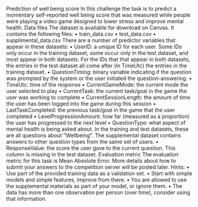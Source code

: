 Prediction of well being score
In this challenge the task is to predict a momentary self-reported well being score that was measured while
people were playing a video game designed to lower stress and improve mental health.
Data files
The dataset is available for download on Canvas. It contains the following files:
•  train_data.csv
•  test_data.csv
•  supplimental_data.csv
There are a number of predictor variables that appear in these datasets:
•  UserID: a unique ID for each user. Some IDs only occur in the training dataset, some occur only in the test dataset,
and most appear in both datasets.
For the IDs that that appear in both datasets, the entries in the test dataset all come after
(in TimeUtc) the entries in the training dataset.
•  QuestionTiming: binary variable indicating if the question was prompted by the system or
the user initiated the question-answering.
•  TimeUtc: time of the response
•  CurrentGameMode: the current mode the user selected to play
•  CurrentTask: the current task/goal in the game the user was working to complete
•  CurrentSessionLength: the amount of time the user has been logged into the game during this session
•  LastTaskCompleted: the previous task/goal in the game that the user completed
•  LevelProgressionAmount: how far (measured as a proportion) the user has progressed to the next level
•  QuestionType: what aspect of mental health is being asked about. In the training and test datasets,
these are all questions about "Wellbeing". The supplemental dataset contains answers to other question types from the same set of users.
•  ResponseValue: the score the user gave to the current question. This column is missing in the test dataset.
Evaluation metric
The evaluation metric for this task is Mean Absolute Error. More details about how to submit your
answers to the competition server will be posted later.
Hints:
•  Use part of the provided training data as a validation set.
•  Start with simple models and simple features, improve from there.
•  You are allowed to use the supplemental materials as part of your model, or ignore them.
•  The data has more than one observation per person (over time), consider using that information.
